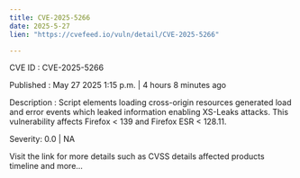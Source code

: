 ```yaml
---
title: CVE-2025-5266
date: 2025-5-27
lien: "https://cvefeed.io/vuln/detail/CVE-2025-5266"

---
```


CVE ID : CVE-2025-5266

Published :  May 27
2025
1:15 p.m. | 4 hours
8 minutes ago

Description : Script elements loading cross-origin resources generated load and error events which leaked information enabling XS-Leaks attacks. This vulnerability affects Firefox < 139 and Firefox ESR < 128.11.

Severity: 0.0 | NA

Visit the link for more details
such as CVSS details
affected products
timeline
and more...
